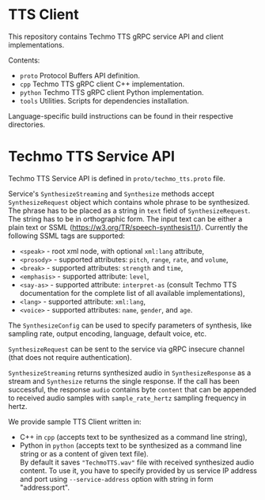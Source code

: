 # TTS Client
This repository contains Techmo TTS gRPC service API and client implementations.

Contents:
- `proto`   Protocol Buffers API definition.  
- `cpp`     Techmo TTS gRPC client C++ implementation.  
- `python`  Techmo TTS gRPC client Python implementation.  
- `tools`   Utilities. Scripts for dependencies installation.  

Language-specific build instructions can be found in their respective directories.

# Techmo TTS Service API

Techmo TTS Service API is defined in `proto/techmo_tts.proto` file.

Service's `SynthesizeStreaming` and `Synthesize` methods accept `SynthesizeRequest` object which contains whole phrase to be synthesized.
The phrase has to be placed as a string in `text` field of `SynthesizeRequest`. The string has to be in orthographic form.
The input text can be either a plain text or SSML (https://w3.org/TR/speech-synthesis11/).
Currently the following SSML tags are supported:
- `<speak>` - root xml node, with optional `xml:lang` attribute,
- `<prosody>` - supported attributes: `pitch`, `range`, `rate`, and `volume`,
- `<break>` - supported attributes: `strength` and `time`,
- `<emphasis>` - supported attribute: `level`,
- `<say-as>` - supported attribute: `interpret-as` (consult Techmo TTS documentation for the complete list of all available implementations),
- `<lang>` - supported attribute: `xml:lang`,
- `<voice>` - supported attributes: `name`, `gender`, and `age`.

The `SynthesizeConfig` can be used to specify parameters of synthesis, like sampling rate, output encoding, language, default voice, etc.

`SynthesizeRequest` can be sent to the service via gRPC insecure channel (that does not require authentication).

`SynthesizeStreaming` returns synthesized audio in `SynthesizeResponse` as a stream and `Synthesize` returns the single response.
If the call has been successful, the response `audio` contains byte `content` that can be appended to received audio samples with `sample_rate_hertz` sampling frequency in hertz.

We provide sample TTS Client written in:
- C++ in `cpp` (accepts text to be synthesized as a command line string),  
- Python in `python` (accepts text to be synthesized as a command line string or as a content of given text file).  
By default it saves `"TechmoTTS.wav"` file with received synthesized audio content. To use it, you have to specify provided by us service IP address and port using `--service-address` option with string in form "address:port".
